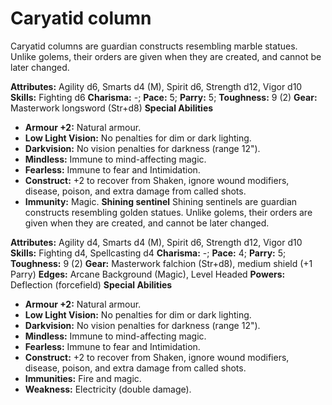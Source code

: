 # Caryatid column

Caryatid columns are guardian constructs resembling marble statues.
Unlike golems, their orders are given when they are created, and cannot
be later changed.

**Attributes:** Agility d6, Smarts d4 (M), Spirit d6, Strength d12,
Vigor d10
**Skills:** Fighting d6
**Charisma:** -; **Pace:** 5; **Parry:** 5; **Toughness:** 9 (2)
**Gear:** Masterwork longsword (Str+d8)
**Special Abilities**

- **Armour +2:** Natural armour.
- **Low Light Vision:** No penalties for dim or dark lighting.
- **Darkvision:** No vision penalties for darkness (range 12").
- **Mindless:** Immune to mind-affecting magic.
- **Fearless:** Immune to fear and Intimidation.
- **Construct:** +2 to recover from Shaken, ignore wound modifiers,
disease, poison, and extra damage from called shots.
- **Immunity:** Magic.
**Shining sentinel**
Shining sentinels are guardian constructs resembling golden statues.
Unlike golems, their orders are given when they are created, and cannot
be later changed.

**Attributes:** Agility d4, Smarts d4 (M), Spirit d6, Strength d12,
Vigor d10
**Skills:** Fighting d4, Spellcasting d4
**Charisma:** -; **Pace:** 4; **Parry:** 5; **Toughness:** 9 (2)
**Gear:** Masterwork falchion (Str+d8), medium shield (+1 Parry)
**Edges:** Arcane Background (Magic), Level Headed
**Powers:** Deflection (forcefield)
**Special Abilities**

- **Armour +2:** Natural armour.
- **Low Light Vision:** No penalties for dim or dark lighting.
- **Darkvision:** No vision penalties for darkness (range 12").
- **Mindless:** Immune to mind-affecting magic.
- **Fearless:** Immune to fear and Intimidation.
- **Construct:** +2 to recover from Shaken, ignore wound modifiers,
disease, poison, and extra damage from called shots.
- **Immunities:** Fire and magic.
- **Weakness:** Electricity (double damage).
